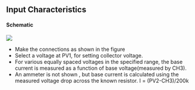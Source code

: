 Input Characteristics
---

#### Schematic

![](file:///android_asset/DOC_HTML/apps/images/schematics/tranCE.svg@100%|auto)

* Make the connections as shown in the figure
* Select a voltage at PV1, for setting collector voltage.
* For various equally spaced voltages in the specified range, the base current is measured as a function of base voltage(measured by CH3).
* An ammeter is not shown , but base current is calculated using the measured voltage drop across the known resistor. I = (PV2-CH3)/200k

